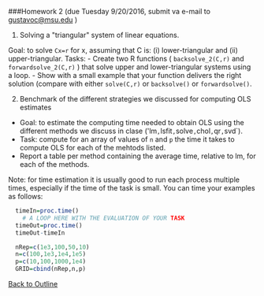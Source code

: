 
###Homework 2 
(due Tuesday 9/20/2016, submit va e-mail to gustavoc@msu.edu )

1. Solving a "triangular" system of linear equations.

  Goal: to solve `Cx=r` for x, assuming that C is: (i) lower-triangular and (ii) upper-triangular.
  Tasks:
    - Create two R functions ( `backsolve_2(C,r)` and `forwardsolve_2(C,r)` ) that solve upper and lower-triangular systems using a loop.
    - Show with a small example that your function delivers the right solution (compare with either `solve(C,r)` or `backsolve()` or `forwardsolve()`.

2. Benchmark of the different strategies we discussed for computing OLS estimates
  - Goal: to estimate the computing time needed to obtain OLS using the different methods we discuss in clase ('lm`,`lsfit`,`solve`,`chol`,`qr`,`svd`).
  - Task: compute for an array of values of `n` and `p` the time it takes to compute OLS for each of the mehtods listed.
  - Report a table per method containing the average time, relative to lm, for each of the methods.
  
  Note: for time estimation it is usually good to run each process multiple times, especially if the time of the task is small.
  You can time your examples as follows:
  
```R
  timeIn=proc.time()
    # A LOOP HERE WITH THE EVALUATION OF YOUR TASK
  timeOut=proc.time()
  timeOut-timeIn
```
 
 
```R
  nRep=c(1e3,100,50,10)
  n=c(100,1e3,1e4,1e5)
  p=c(10,100,1000,1e4)
  GRID=cbind(nRep,n,p)
```
[Back to Outline](https://github.com/gdlc/EPI853B/#Outline)
